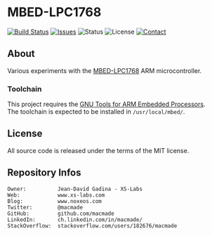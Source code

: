 MBED-LPC1768
============

[![Build Status](https://img.shields.io/travis/macmade/MBED-LPC1768.svg?branch=master&style=flat)](https://travis-ci.org/macmade/MBED-LPC1768)
[![Issues](http://img.shields.io/github/issues/macmade/MBED-LPC1768.svg?style=flat)](https://github.com/macmade/MBED-LPC1768/issues)
![Status](https://img.shields.io/badge/status-active-brightgreen.svg?style=flat)
![License](https://img.shields.io/badge/license-mit-brightgreen.svg?style=flat)
[![Contact](https://img.shields.io/badge/contact-@macmade-blue.svg?style=flat)](https://twitter.com/macmade)

About
-----

Various experiments with the [MBED-LPC1768](http://developer.mbed.org) ARM microcontroller.

### Toolchain

This project requires the [GNU Tools for ARM Embedded Processors](https://launchpad.net/gcc-arm-embedded).  
The toolchain is expected to be installed in `/usr/local/mbed/`.

License
-------

All source code is released under the terms of the MIT license.

Repository Infos
----------------

    Owner:			Jean-David Gadina - XS-Labs
    Web:			www.xs-labs.com
    Blog:			www.noxeos.com
    Twitter:		@macmade
    GitHub:			github.com/macmade
    LinkedIn:		ch.linkedin.com/in/macmade/
    StackOverflow:	stackoverflow.com/users/182676/macmade
